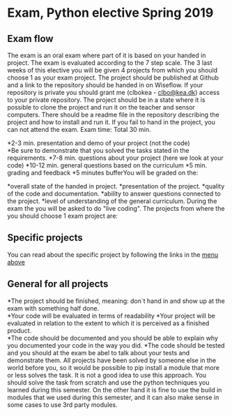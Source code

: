 # Exam, Python elective Spring 2019
## Exam flow
The exam is an oral exam where part of it is based on your handed in project. The exam is evaluated according to the 7 step scale.
The 3 last weeks of this elective you will be given 4 projects from which you should choose 1 as your exam project.
The project should be published at Github and a link to the repository should be handed in on Wiseflow. If your repository is private you should grant me (clbokea - clbo@kea.dk) access to your private repository. 
The project should be in a state where it is possible to clone the project and run it on the teacher and sensor computers. There should be a readme file in the repository describing the project and how to install and run it. 
If you fail to hand in the project, you can not attend the exam. 
Exam time: Total 30 min.
 
*2-3 min. presentation and demo of your project (not the code)  
*Be sure to demonstrate that you solved the tasks stated in the requirements. 
*7-8 min. questions about your project (here we look at your code)
*10-12 min. general questions based on the curriculum
*5 min. grading and feedback
*5 minutes bufferYou will be graded on the:
 
*overall state of the handed in project. 
*presentation of the project. 
*quality of the code and documentation. 
*ability to answer questions connected to the project. 
*level of understanding of the general curriculum. During the exam the you will be asked to do "live coding".
The projects from where the you should choose 1 exam project are:
## Specific projects
You can read about the specific project by following the links in the <a href="#menu">menu above</a>
## General for all projects
 
*The project should be finished, meaning: don´t hand in and show up at the exam with something half done.  
*Your code will be evaluated in terms of readability 
*Your project will be evaluated in relation to the extent to which it is perceived as a finished product.  
*The code should be documented and you should be able to explain why you documented your code in the way you did. 
*The code should be tested and you should at the exam be abel to talk about your tests and demonstrate them.  All projects have been solved by someone else in the world before you, so it would be possible to pip install a module that more or less solves the task. It is not a good idea to use this approach. You should solve the task from scratch and use the python techniques you learned during this semester. On the other hand it is fine to use the build in modules that we used during this semester, and it can also make sense in some cases to use 3rd party modules.
